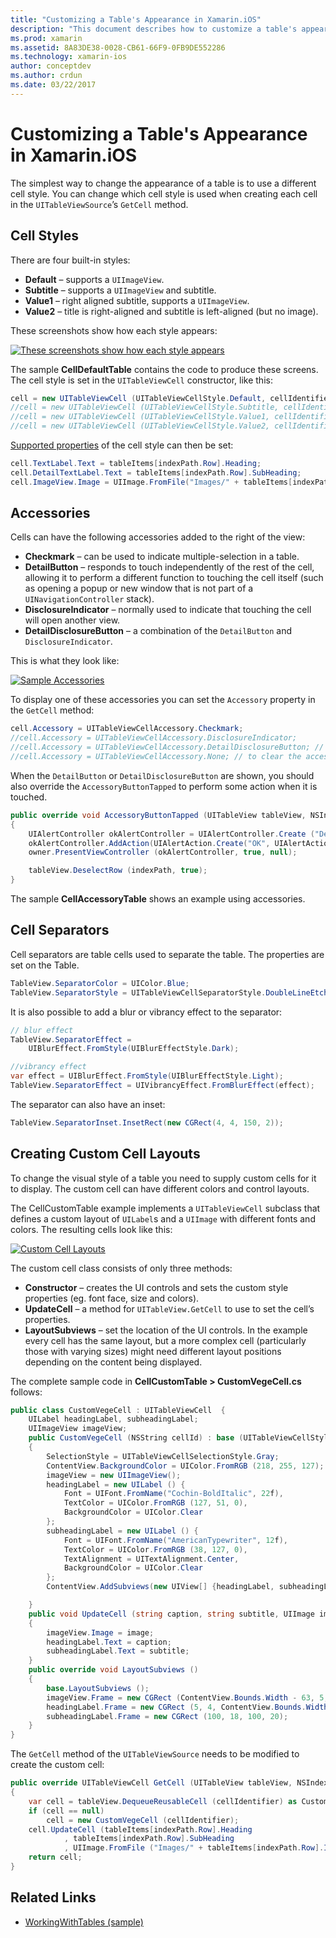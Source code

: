 ```yaml
---
title: "Customizing a Table's Appearance in Xamarin.iOS"
description: "This document describes how to customize a table's appearance in Xamarin.iOS. It discusses cell styles, accessories, cell separators, and custom cell layouts."
ms.prod: xamarin
ms.assetid: 8A83DE38-0028-CB61-66F9-0FB9DE552286
ms.technology: xamarin-ios
author: conceptdev
ms.author: crdun
ms.date: 03/22/2017
---
```


# Customizing a Table's Appearance in Xamarin.iOS

The simplest way to change the appearance of a table is to use a different
cell style. You can change which cell style is used when creating each cell in
the `UITableViewSource`’s `GetCell` method.

## Cell Styles

There are four built-in styles:

- **Default** – supports a `UIImageView`.
- **Subtitle** – supports a `UIImageView` and subtitle.
- **Value1** – right aligned subtitle, supports a `UIImageView`.
- **Value2** – title is right-aligned and subtitle is left-aligned (but no image).

These screenshots show how each style appears:

 [![](customizing-table-appearance-images/image7.png "These screenshots show how each style appears")](customizing-table-appearance-images/image7.png#lightbox)

The sample **CellDefaultTable** contains the code to produce these screens. The
cell style is set in the `UITableViewCell` constructor, like
this:

```csharp
cell = new UITableViewCell (UITableViewCellStyle.Default, cellIdentifier);
//cell = new UITableViewCell (UITableViewCellStyle.Subtitle, cellIdentifier);
//cell = new UITableViewCell (UITableViewCellStyle.Value1, cellIdentifier);
//cell = new UITableViewCell (UITableViewCellStyle.Value2, cellIdentifier);
```

[Supported properties](xref:UIKit.UITableViewCell) of the cell style can then be set:

```csharp
cell.TextLabel.Text = tableItems[indexPath.Row].Heading;
cell.DetailTextLabel.Text = tableItems[indexPath.Row].SubHeading;
cell.ImageView.Image = UIImage.FromFile("Images/" + tableItems[indexPath.Row].ImageName); // don't use for Value2
```

## Accessories

Cells can have the following accessories added to the right of the view:

- **Checkmark** – can be used to indicate multiple-selection in a table.
- **DetailButton** – responds to touch independently of the rest of the cell, allowing it to perform a different function to touching the cell itself (such as opening a popup or new window that is not part of a `UINavigationController` stack).
- **DisclosureIndicator** – normally used to indicate that touching the cell will open another view.
- **DetailDisclosureButton** – a combination of the `DetailButton` and `DisclosureIndicator`.

This is what they look like:

 [![](customizing-table-appearance-images/image8.png "Sample Accessories")](customizing-table-appearance-images/image8.png#lightbox)

To display one of these accessories you can set the `Accessory`
property in the `GetCell` method:

```csharp
cell.Accessory = UITableViewCellAccessory.Checkmark;
//cell.Accessory = UITableViewCellAccessory.DisclosureIndicator;
//cell.Accessory = UITableViewCellAccessory.DetailDisclosureButton; // implement AccessoryButtonTapped
//cell.Accessory = UITableViewCellAccessory.None; // to clear the accessory
```

When the `DetailButton` or `DetailDisclosureButton` are shown, you should also
override the `AccessoryButtonTapped` to perform some action when it
is touched.

```csharp
public override void AccessoryButtonTapped (UITableView tableView, NSIndexPath indexPath)
{
    UIAlertController okAlertController = UIAlertController.Create ("DetailDisclosureButton Touched", tableItems[indexPath.Row].Heading, UIAlertControllerStyle.Alert);
    okAlertController.AddAction(UIAlertAction.Create("OK", UIAlertActionStyle.Default, null));
    owner.PresentViewController (okAlertController, true, null);

    tableView.DeselectRow (indexPath, true);
}
```

The sample **CellAccessoryTable** shows an example using accessories.

## Cell Separators

Cell separators are table cells used to separate the table. The properties are set on the Table.

```csharp
TableView.SeparatorColor = UIColor.Blue;
TableView.SeparatorStyle = UITableViewCellSeparatorStyle.DoubleLineEtched;
```

It is also possible to add a blur or vibrancy effect to the separator:

```csharp
// blur effect
TableView.SeparatorEffect =
    UIBlurEffect.FromStyle(UIBlurEffectStyle.Dark);

//vibrancy effect
var effect = UIBlurEffect.FromStyle(UIBlurEffectStyle.Light);
TableView.SeparatorEffect = UIVibrancyEffect.FromBlurEffect(effect);
```

The separator can also have an inset:

```csharp
TableView.SeparatorInset.InsetRect(new CGRect(4, 4, 150, 2));
```

## Creating Custom Cell Layouts

To change the visual style of a table you need to supply custom cells for it
to display. The custom cell can have different colors and control layouts.

The CellCustomTable example implements a `UITableViewCell`
subclass that defines a custom layout of `UILabel`s and a `UIImage` with different fonts and colors. The resulting cells look like this:

 [![](customizing-table-appearance-images/image9.png "Custom Cell Layouts")](customizing-table-appearance-images/image9.png#lightbox)

The custom cell class consists of only three methods:

- **Constructor** – creates the UI controls and sets the custom style properties (eg. font face, size and colors).
- **UpdateCell** – a method for  `UITableView.GetCell` to use to set the cell’s properties.
- **LayoutSubviews** – set the location of the UI controls. In the example every cell has the same layout, but a more complex cell (particularly those with varying sizes) might need different layout positions depending on the content being displayed.

The complete sample code in **CellCustomTable > CustomVegeCell.cs** follows:

```csharp
public class CustomVegeCell : UITableViewCell  {
    UILabel headingLabel, subheadingLabel;
    UIImageView imageView;
    public CustomVegeCell (NSString cellId) : base (UITableViewCellStyle.Default, cellId)
    {
        SelectionStyle = UITableViewCellSelectionStyle.Gray;
        ContentView.BackgroundColor = UIColor.FromRGB (218, 255, 127);
        imageView = new UIImageView();
        headingLabel = new UILabel () {
            Font = UIFont.FromName("Cochin-BoldItalic", 22f),
            TextColor = UIColor.FromRGB (127, 51, 0),
            BackgroundColor = UIColor.Clear
        };
        subheadingLabel = new UILabel () {
            Font = UIFont.FromName("AmericanTypewriter", 12f),
            TextColor = UIColor.FromRGB (38, 127, 0),
            TextAlignment = UITextAlignment.Center,
            BackgroundColor = UIColor.Clear
        };
        ContentView.AddSubviews(new UIView[] {headingLabel, subheadingLabel, imageView});

    }
    public void UpdateCell (string caption, string subtitle, UIImage image)
    {
        imageView.Image = image;
        headingLabel.Text = caption;
        subheadingLabel.Text = subtitle;
    }
    public override void LayoutSubviews ()
    {
        base.LayoutSubviews ();
        imageView.Frame = new CGRect (ContentView.Bounds.Width - 63, 5, 33, 33);
        headingLabel.Frame = new CGRect (5, 4, ContentView.Bounds.Width - 63, 25);
        subheadingLabel.Frame = new CGRect (100, 18, 100, 20);
    }
}
```

The `GetCell` method of the `UITableViewSource` needs
to be modified to create the custom cell:

```csharp
public override UITableViewCell GetCell (UITableView tableView, NSIndexPath indexPath)
{
    var cell = tableView.DequeueReusableCell (cellIdentifier) as CustomVegeCell;
    if (cell == null)
        cell = new CustomVegeCell (cellIdentifier);
    cell.UpdateCell (tableItems[indexPath.Row].Heading
            , tableItems[indexPath.Row].SubHeading
            , UIImage.FromFile ("Images/" + tableItems[indexPath.Row].ImageName) );
    return cell;
}
```

## Related Links

- [WorkingWithTables (sample)](https://docs.microsoft.com/samples/xamarin/ios-samples/workingwithtables)
